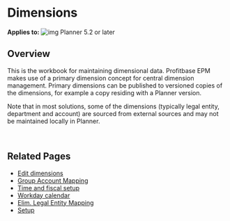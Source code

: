 # Dimensions

**Applies to:** ![img](https://profitbasedocs.blob.core.windows.net/icons/yes-icon.png) Planner 5.2 or later


## Overview
This is the workbook for maintaining dimensional data.  Profitbase EPM makes use of a primary dimension concept for central dimension management. Primary dimensions can be published to versioned copies of the dimensions, for example a copy residing with a Planner version.

Note that in most solutions, some of the dimensions (typically legal entity, department and account) are sourced from external sources and may not be maintained locally in Planner.

<br/>

## Related Pages

-  [Edit dimensions](dimensions/edit-dimensions.md)
-  [Group Account Mapping](dimensions/group-account-mapping.md)
-  [Time and fiscal setup](dimensions/time-and-fiscal-setup.md)
-  [Workday calendar](currency-exchange-rates-and-calendar/workday-calendar.md)
-  [Elim. Legal Entity Mapping](dimensions/elim-legal-entity-mapping.md)
-  [Setup](dimensions/setup.md)
